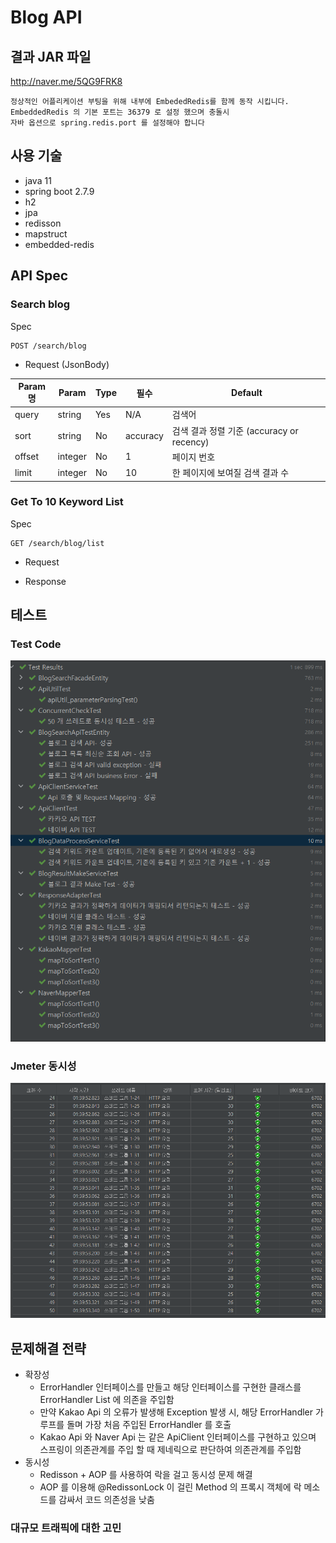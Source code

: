 # Blog API

## 결과 JAR 파일
http://naver.me/5QG9FRK8

```
정상적인 어플리케이션 부팅을 위해 내부에 EmbededRedis를 함께 동작 시킵니다.
EmbeddedRedis 의 기본 포트는 36379 로 설정 했으며 충돌시 
자바 옵션으로 spring.redis.port 를 설정해야 합니다 
```

## 사용 기술
* java 11
* spring boot 2.7.9
* h2
* jpa
* redisson
* mapstruct
* embedded-redis

## API Spec

### Search blog
Spec
```
POST /search/blog
```

* Request (JsonBody)

Param명 | Param |	Type | 필수 |	Default |
---|-------|-----------|----------|------------
query |	string |	Yes |	N/A |	검색어
sort |	string |	No |	accuracy |	검색 결과 정렬 기준 (accuracy or recency)
offset	| integer |	No |	1 |	페이지 번호
limit	| integer |	No |	10 |	한 페이지에 보여질 검색 결과 수


### Get To 10 Keyword List 
Spec
```
GET /search/blog/list
```

* Request

* Response

## 테스트

### Test Code
![img.png](img2.png)

### Jmeter 동시성
![img.png](img.png)

## 문제해결 전략
* 확장성
   - ErrorHandler 인터페이스를 만들고 해당 인터페이스를 구현한 클래스를 ErrorHandler List 에 의존을 주입함
   - 만약 Kakao Api 의 오류가 발생해 Exception 발생 시, 해당 ErrorHandler 가 루프를 돌며 가장 처음 주입된 ErrorHandler 를 호출
   - Kakao Api 와 Naver Api 는 같은 ApiClient 인터페이스를 구현하고 있으며 스프링이 의존관계를 주입 할 때 제네릭으로 판단하여 의존관계를 주입함
* 동시성
   - Redisson + AOP 를 사용하여 락을 걸고 동시성 문제 해결
   - AOP 를 이용해 @RedissonLock 이 걸린 Method 의 프록시 객체에 락 메소드를 감싸서 코드 의존성을 낮춤

### 대규모 트래픽에 대한 고민
